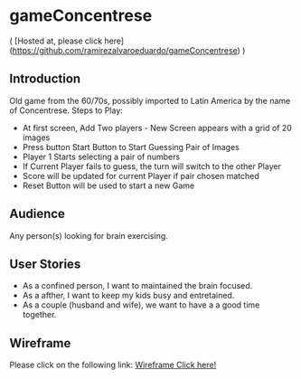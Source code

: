 # gameConcentrese
( [Hosted at, please click here] (https://github.com/ramirezalvaroeduardo/gameConcentrese) )

## Introduction
Old game from the 60/70s, possibly imported to Latin America by the name of Concentrese.
Steps to Play:
- At first screen, Add Two players - New Screen appears with a grid of 20 images
- Press button Start Button to Start Guessing Pair of Images
- Player 1 Starts selecting a pair of numbers
- If Current Player fails to guess, the turn will switch to the other Player
- Score will be updated for current Player if pair chosen matched
- Reset Button will be used to start a new Game

## Audience
Any person(s) looking for brain exercising.

## User Stories
- As a confined person, I want to maintained the brain focused.
- As a afther, I want to keep my kids busy and entretained.
- As a couple (husband and wife), we want to have a a good time together.   

## Wireframe
Please click on the following link:
[Wireframe Click here!](./wireFrame/gameConcentrese.png)

